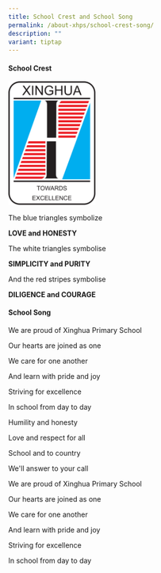 ```yaml
---
title: School Crest and School Song
permalink: /about-xhps/school-crest-song/
description: ""
variant: tiptap
---
```

<h4>School Crest</h4>
<p></p>
<div class="isomer-image-wrapper">
<img style="width: 35%;" height="auto" width="100%" alt="" src="/images/xhps_logo_1.png">
</div>
<p>The blue triangles symbolize</p>
<p><strong>LOVE and HONESTY</strong>
</p>
<p>The white triangles symbolise</p>
<p><strong>SIMPLICITY and PURITY</strong>
</p>
<p>And the red stripes symbolise</p>
<p><strong>DILIGENCE and COURAGE</strong>
</p>
<h4>School Song</h4>
<p>We are proud of Xinghua Primary School</p>
<p>Our hearts are joined as one</p>
<p>We care for one another</p>
<p>And learn with pride and joy</p>
<p>Striving for excellence</p>
<p>In school from day to day</p>
<p>Humility and honesty</p>
<p>Love and respect for all</p>
<p>School and to country</p>
<p>We'll answer to your call</p>
<p>We are proud of Xinghua Primary School</p>
<p>Our hearts are joined as one</p>
<p>We care for one another</p>
<p>And learn with pride and joy&nbsp;</p>
<p>Striving for excellence</p>
<p>In school from day to day</p>
<p></p>
<p></p>
<p></p>
